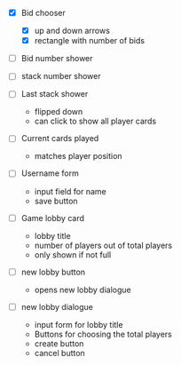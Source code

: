- [x] Bid chooser

  - [x] up and down arrows
  - [x] rectangle with number of bids

- [ ] Bid number shower
- [ ] stack number shower

- [ ] Last stack shower

  - flipped down
  - can click to show all player cards

- [ ] Current cards played

  - matches player position

- [ ] Username form

  - input field for name
  - save button

- [ ] Game lobby card

  - lobby title
  - number of players out of total players
  - only shown if not full

- [ ] new lobby button

  - opens new lobby dialogue

- [ ] new lobby dialogue
  - input form for lobby title
  - Buttons for choosing the total players
  - create button
  - cancel button

